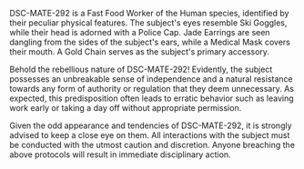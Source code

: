 DSC-MATE-292 is a Fast Food Worker of the Human species, identified by their peculiar physical features. The subject's eyes resemble Ski Goggles, while their head is adorned with a Police Cap. Jade Earrings are seen dangling from the sides of the subject's ears, while a Medical Mask covers their mouth. A Gold Chain serves as the subject's primary accessory.

Behold the rebellious nature of DSC-MATE-292! Evidently, the subject possesses an unbreakable sense of independence and a natural resistance towards any form of authority or regulation that they deem unnecessary. As expected, this predisposition often leads to erratic behavior such as leaving work early or taking a day off without appropriate permission.

Given the odd appearance and tendencies of DSC-MATE-292, it is strongly advised to keep a close eye on them. All interactions with the subject must be conducted with the utmost caution and discretion. Anyone breaching the above protocols will result in immediate disciplinary action.